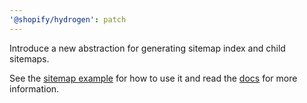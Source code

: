 ```yaml
---
'@shopify/hydrogen': patch
---
```


Introduce a new abstraction for generating sitemap index and child sitemaps.

See the [sitemap example](https://github.com/Shopify/hydrogen/tree/main/examples/sitemap) for how to use it and read the [docs](https://shopify.dev/docs/api/hydrogen/utilities/getSitemapIndex) for more information.
